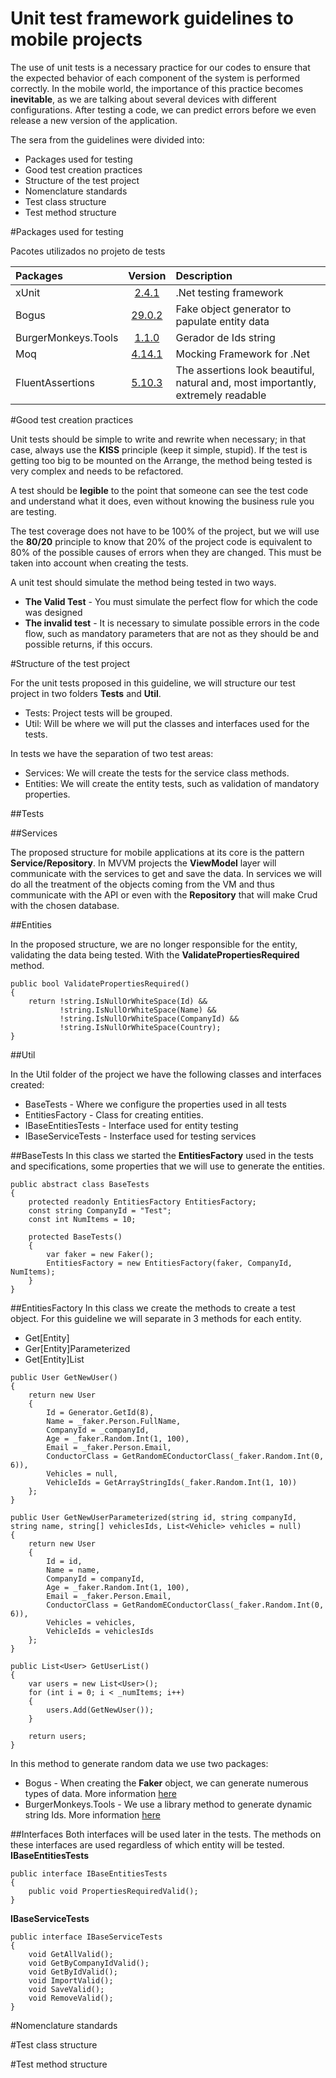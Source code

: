 # Unit test framework guidelines to mobile projects

The use of unit tests is a necessary practice for our codes to ensure that the expected behavior of each component of the system is performed correctly. In the mobile world, the importance of this practice becomes **inevitable**, as we are talking about several devices with different configurations. After testing a code, we can predict errors before we even release a new version of the application.

The sera from the guidelines were divided into:

- Packages used for testing 
- Good test creation practices
- Structure of the test project
- Nomenclature standards
- Test class structure
- Test method structure

#Packages used for testing

Pacotes utilizados no projeto de tests

Packages | Version | Description
:-|:-:|:-
xUnit| [2.4.1](https://www.nuget.org/packages/xunit/) | .Net testing framework
Bogus|[29.0.2](https://www.nuget.org/packages/Bogus/)| Fake object generator to papulate entity data
BurgerMonkeys.Tools| [1.1.0](https://www.nuget.org/packages/BurgerMonkeys.Tools/) | Gerador de Ids string
Moq|[4.14.1](https://www.nuget.org/packages/Moq/) | Mocking Framework for .Net
FluentAssertions|[5.10.3](https://www.nuget.org/packages/FluentAssertions/)| The assertions look beautiful, natural and, most importantly, extremely readable


#Good test creation practices

Unit tests should be simple to write and rewrite when necessary; in that case, always use the **KISS** principle (keep it simple, stupid). If the test is getting too big to be mounted on the Arrange, the method being tested is very complex and needs to be refactored.

A test should be **legible** to the point that someone can see the test code and understand what it does, even without knowing the business rule you are testing.

The test coverage does not have to be 100% of the project, but we will use the **80/20** principle to know that 20% of the project code is equivalent to 80% of the possible causes of errors when they are changed. This must be taken into account when creating the tests.

A unit test should simulate the method being tested in two ways.
- **The Valid Test** - You must simulate the perfect flow for which the code was designed
- **The invalid test** - It is necessary to simulate possible errors in the code flow, such as mandatory parameters that are not as they should be and possible returns, if this occurs.


#Structure of the test project

For the unit tests proposed in this guideline, we will structure our test project in two folders **Tests** and **Util**.
- Tests: Project tests will be grouped.
- Util: Will be where we will put the classes and interfaces used for the tests.

In tests we have the separation of two test areas:
- Services: We will create the tests for the service class methods.
- Entities: We will create the entity tests, such as validation of mandatory properties.

##Tests

##Services

The proposed structure for mobile applications at its core is the pattern **Service/Repository**. In MVVM projects the **ViewModel** layer will communicate with the services to get and save the data.
In services we will do all the treatment of the objects coming from the VM and thus communicate with the API or even with the **Repository** that will make Crud with the chosen database.

##Entities

In the proposed structure, we are no longer responsible for the entity, validating the data being tested. With the **ValidatePropertiesRequired** method.

````
public bool ValidatePropertiesRequired()
{
    return !string.IsNullOrWhiteSpace(Id) &&
           !string.IsNullOrWhiteSpace(Name) &&
           !string.IsNullOrWhiteSpace(CompanyId) &&
           !string.IsNullOrWhiteSpace(Country);
}
`````
##Util

In the Util folder of the project we have the following classes and interfaces created:
- BaseTests - Where we configure the properties used in all tests
- EntitiesFactory - Class for creating entities.
- IBaseEntitiesTests - Interface used for entity testing
- IBaseServiceTests - Insterface used for testing services

##BaseTests
In this class we started the **EntitiesFactory** used in the tests and specifications, some properties that we will use to generate the entities.

````
public abstract class BaseTests
{
    protected readonly EntitiesFactory EntitiesFactory;
    const string CompanyId = "Test";
    const int NumItems = 10; 

    protected BaseTests()
    {
        var faker = new Faker();
        EntitiesFactory = new EntitiesFactory(faker, CompanyId, NumItems);
    }
}
````

##EntitiesFactory
In this class we create the methods to create a test object. For this guideline we will separate in 3 methods for each entity.
- Get[Entity]
- Ger[Entity]Parameterized
- Get[Entity]List

````
public User GetNewUser()
{
    return new User
    {
        Id = Generator.GetId(8),
        Name = _faker.Person.FullName,
        CompanyId = _companyId,
        Age = _faker.Random.Int(1, 100),
        Email = _faker.Person.Email,
        ConductorClass = GetRandomEConductorClass(_faker.Random.Int(0, 6)),
        Vehicles = null,
        VehicleIds = GetArrayStringIds(_faker.Random.Int(1, 10))
    };
}

public User GetNewUserParameterized(string id, string companyId, string name, string[] vehiclesIds, List<Vehicle> vehicles = null)
{
    return new User
    {
        Id = id,
        Name = name,
        CompanyId = companyId,
        Age = _faker.Random.Int(1, 100),
        Email = _faker.Person.Email,
        ConductorClass = GetRandomEConductorClass(_faker.Random.Int(0, 6)),
        Vehicles = vehicles,
        VehicleIds = vehiclesIds
    };
}

public List<User> GetUserList()
{
    var users = new List<User>();
    for (int i = 0; i < _numItems; i++)
    {
        users.Add(GetNewUser());
    }

    return users;
}
````
In this method to generate random data we use two packages:
- Bogus - When creating the **Faker** object, we can generate numerous types of data. More information [here](https://github.com/bchavez/Bogus)
- BurgerMonkeys.Tools - We use a library method to generate dynamic string Ids. More information [here](https://github.com/BurgerMonkeys/burgermonkeystools)

##Interfaces
Both interfaces will be used later in the tests. The methods on these interfaces are used regardless of which entity will be tested.
**IBaseEntitiesTests**
````
public interface IBaseEntitiesTests
{
    public void PropertiesRequiredValid();
}
````
**IBaseServiceTests**
````
public interface IBaseServiceTests
{
    void GetAllValid();
    void GetByCompanyIdValid();
    void GetByIdValid();
    void ImportValid();
    void SaveValid();
    void RemoveValid();
}
````

#Nomenclature standards



#Test class structure



#Test method structure


